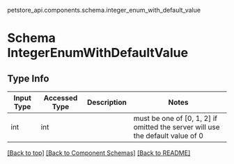 petstore_api.components.schema.integer_enum_with_default_value
# Schema IntegerEnumWithDefaultValue

## Type Info
Input Type | Accessed Type | Description | Notes
------------ | ------------- | ------------- | -------------
int | int |  | must be one of [0, 1, 2] if omitted the server will use the default value of 0

[[Back to top]](#top) [[Back to Component Schemas]](../../../README.md#Component-Schemas) [[Back to README]](../../../README.md)
